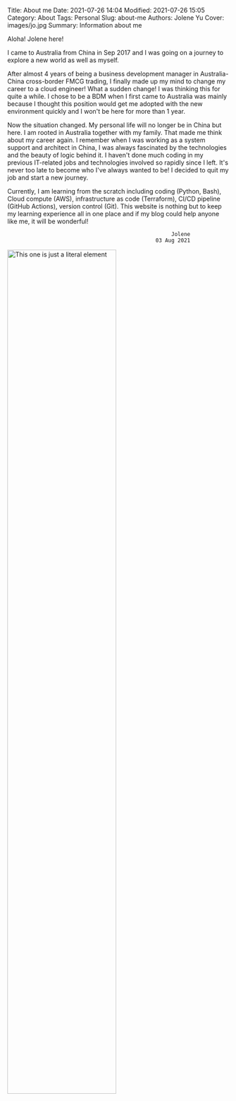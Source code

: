 Title: About me
Date: 2021-07-26 14:04
Modified: 2021-07-26 15:05
Category: About
Tags: Personal
Slug: about-me
Authors: Jolene Yu
Cover: images/jo.jpg
Summary: Information about me

Aloha! Jolene here!

I came to Australia from China in Sep 2017 and I was going on a journey to explore a new world as well as myself.

After almost 4 years of being a business development manager in Australia-China cross-border FMCG trading, I finally made up my mind to change my career to a cloud engineer! What a sudden change! I was thinking this for quite a while. I chose to be a BDM when I first came to Australia was mainly because I thought this position would get me adopted with the new environment quickly and I won't be here for more than 1 year.

Now the situation changed. My personal life will no longer be in China but here. I am rooted in Australia together with my family. That made me think about my career again. I remember when I was working as a system support and architect in China, I was always fascinated by the technologies and the beauty of logic behind it. I haven't done much coding in my previous IT-related jobs and technologies involved so rapidly since I left. It's never too late to become who I've always wanted to be! I decided to quit my job and start a new journey.

Currently, I am learning from the scratch including coding (Python, Bash), Cloud compute (AWS), infrastructure as code (Terraform), CI/CD pipeline (GitHub Actions), version control (Git). This website is nothing but to keep my learning experience all in one place and if my blog could help anyone like me, it will be wonderful!

                                                        Jolene
                                                   03 Aug 2021


<img alt="This one is just a literal element" src="{static}/images/jo.jpg" data-action="zoom" width="70%">


